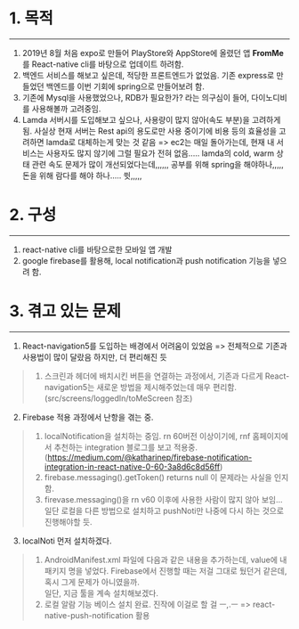 # 1. 목적
--------------------
1. 2019년 8월 처음 expo로 만들어 PlayStore와 AppStore에 올렸던 앱 **FromMe** 를 React-native cli를 바탕으로 업데이트 하려함.
2. 백엔드 서비스를 해보고 싶은데, 적당한 프론트엔드가 없었음. 기존 express로 만들었던 백엔드를 이번 기회에 spring으로 만들어보려 함.
3. 기존에 Mysql을 사용했었으나, RDB가 필요한가? 라는 의구심이 들어, 다이노디비를 사용해볼까 고려중임.
4. Lamda 서버시를 도입해보고 싶으나, 사용량이 많지 않아(속도 부분)을 고려하게 됨. 사실상 현재 서버는 Rest api의 용도로만 사용 중이기에 비용 등의 효율성을 고려하면 lamda로 대체하는게 맞는 것 같음 => ec2는 매일 돌아가는데, 현재 내 서비스는 사용자도 많지 않기에 그럴 필요가 전혀 없음..... lamda의 cold, warm 상태 관련 속도 문제가 많이 개선되었다는데,,,,,, 공부를 위해 spring을 해야하나,,,,, 돈을 위해 람다를 해야 하나..... 쓋,,,,,


# 2. 구성
---------------------
1. react-native cli를 바탕으로한 모바일 앱 개발
2. google firebase를 활용해, local notification과 push notification 기능을 넣으려 함.


# 3. 겪고 있는 문제
---------------------
1. React-navigation5를 도입하는 배경에서 어려움이 있었음 => 전체적으로 기존과 사용법이 많이 달랐음 하지만, 더 편리해진 듯
> 1. 스크린과 헤더에 배치시킨 버튼을 연결하는 과정에서, 기존과 다르게 React-navigation5는 새로운 방법을 제시해주었는데 매우 편리함. (src/screens/loggedIn/toMeScreen 참조)


2. Firebase 적용 과정에서 난항을 겪는 중.
> 1. localNotification을 설치하는 중임. rn 60버전 이상이기에, rnf 홈페이지에서 추천하는 integration 블로그를 보고 적용중.
(https://medium.com/@katharinep/firebase-notification-integration-in-react-native-0-60-3a8d6c8d56ff)
> 2. firebase.messaging().getToken() returns null 이 문제라는 사실을 인지함.
> 3. firevase.messaging()을 rn v60 이후에 사용한 사람이 많지 않아 보임... 일단 로컬을 다른 방법으로 설치하고 pushNoti만 나중에 다시 하는 것으로 진행해야할 듯.


3. localNoti 먼저 설치하겠다.
> 1. AndroidManifest.xml 파일에 다음과 같은 내용을 추가하는데, value에 내 패키지 명을 넣었다. Firebase에서 진행할 때는 저걸 그대로 뒀던거 같은데, 혹시 그게 문제가 아니였을까.    
<meta-data  android:name="com.dieam.reactnativepushnotification.notification_channel_name" android:value="YOUR NOTIFICATION CHANNEL NAME"/> 일단, 지금 툴을 계속 설치해보겠다.
> 2. 로컬 알람 기능 베이스 설치 완료. 진작에 이걸로 할 걸 ㅡ,.ㅡ => react-native-push-notification 활용
